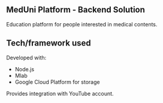 ## MedUni  Platform - Backend Solution

Education platform for people interested in medical contents.

## Tech/framework used

Developed with:

  - Node.js
  - Mlab
  - Google Cloud Platform for storage

Provides integration with YouTube account.
